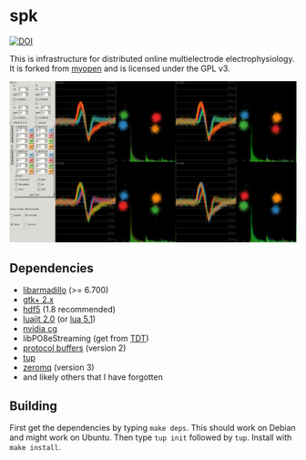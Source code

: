 # spk

[![DOI](https://zenodo.org/badge/DOI/10.5281/zenodo.801891.svg)](https://doi.org/10.5281/zenodo.801891)

This is infrastructure for distributed online multielectrode
electrophysiology. It is forked from [myopen] and is licensed
under the GPL v3.

![spk screenshot](https://raw.githubusercontent.com/joeyo/spk/master/etc/spk.png)

## Dependencies

* [libarmadillo][arma] (>= 6.700)
* [gtk+ 2.x][gtk]
* [hdf5][h5] (1.8 recommended)
* [luajit 2.0][luajit] (or [lua 5.1][lua])
* [nvidia cg][cg]
* libPO8eStreaming (get from [TDT])
* [protocol buffers][protobuf] (version 2)
* [tup]
* [zeromq][zmq] (version 3)
* and likely others that I have forgotten

## Building

First get the dependencies by typing `make deps`.
This should work on Debian and might work on Ubuntu.
Then type `tup init` followed by `tup`.
Install with `make install`.

[myopen]: http://github.com/tlh24/myopen/
[arma]: http://arma.sourceforge.net/
[cg]: https://developer.nvidia.com/cg-toolkit
[gtk]: http://www.gtk.org/
[h5]: https://www.hdfgroup.org/HDF5/
[lua]: https://www.lua.org/
[luajit]: http://luajit.org/
[protobuf]: https://developers.google.com/protocol-buffers/
[tup]: http://gittup.org/tup/
[TDT]: http://www.tdt.com/
[zmq]: http://zeromq.org/
